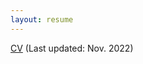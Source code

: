 ```yaml
---
layout: resume
---
```

[CV](https://marcelowilchinski.github.io/CV_POSTA.pdf) (Last updated: Nov. 2022)

